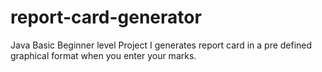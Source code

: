 # report-card-generator
Java Basic Beginner level Project
I generates report card in a pre defined graphical format when you enter your marks.

